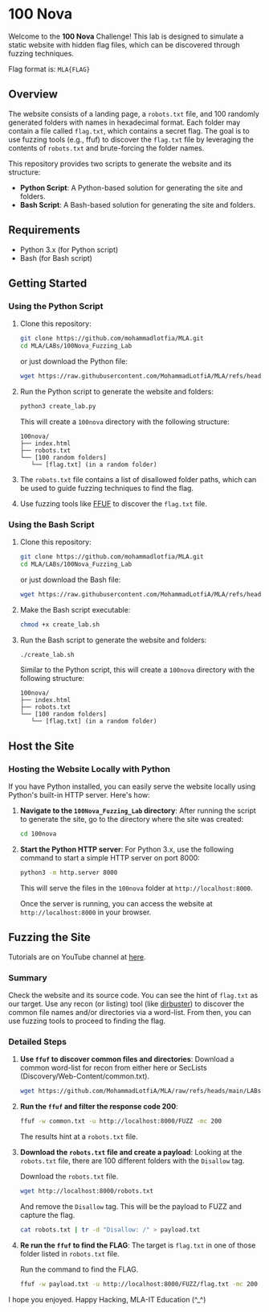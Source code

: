 # 100 Nova

Welcome to the **100 Nova** Challenge! This lab is designed to simulate a static website with hidden flag files, which can be discovered through fuzzing techniques.

Flag format is: `MLA{FLAG}`

## Overview

The website consists of a landing page, a `robots.txt` file, and 100 randomly generated folders with names in hexadecimal format. Each folder may contain a file called `flag.txt`, which contains a secret flag. The goal is to use fuzzing tools (e.g., ffuf) to discover the `flag.txt` file by leveraging the contents of `robots.txt` and brute-forcing the folder names.

This repository provides two scripts to generate the website and its structure:

- **Python Script**: A Python-based solution for generating the site and folders.
- **Bash Script**: A Bash-based solution for generating the site and folders.

## Requirements

- Python 3.x (for Python script)
- Bash (for Bash script)

## Getting Started

### Using the Python Script

1.  Clone this repository:

    ```bash
    git clone https://github.com/mohammadlotfia/MLA.git
    cd MLA/LABs/100Nova_Fuzzing_Lab
    ```

    or just download the Python file:

    ```bash
    wget https://raw.githubusercontent.com/MohammadLotfiA/MLA/refs/heads/main/LABs/100Nova_Fuzzing_Lab/create_lab.py
    ```

2.  Run the Python script to generate the website and folders:

    ```bash
    python3 create_lab.py
    ```

    This will create a `100nova` directory with the following structure:

    ```
    100nova/
    ├── index.html
    ├── robots.txt
    └── [100 random folders]
       └── [flag.txt] (in a random folder)
    ```

3.  The `robots.txt` file contains a list of disallowed folder paths, which can be used to guide fuzzing techniques to find the flag.

4.  Use fuzzing tools like [FFUF](https://github.com/ffuf/ffuf) to discover the `flag.txt` file.

### Using the Bash Script

1.  Clone this repository:

    ```bash
    git clone https://github.com/mohammadlotfia/MLA.git
    cd MLA/LABs/100Nova_Fuzzing_Lab
    ```

    or just download the Bash file:

    ```bash
    wget https://raw.githubusercontent.com/MohammadLotfiA/MLA/refs/heads/main/LABs/100Nova_Fuzzing_Lab/create_lab.sh
    ```

2.  Make the Bash script executable:

    ```bash
    chmod +x create_lab.sh
    ```

3.  Run the Bash script to generate the website and folders:

    ```bash
    ./create_lab.sh
    ```

    Similar to the Python script, this will create a `100nova` directory with the following structure:

    ```
    100nova/
    ├── index.html
    ├── robots.txt
    └── [100 random folders]
       └── [flag.txt] (in a random folder)
    ```

## Host the Site

### Hosting the Website Locally with Python

If you have Python installed, you can easily serve the website locally using Python's built-in HTTP server. Here's how:

1. **Navigate to the `100Nova_Fuzzing_Lab` directory**:
   After running the script to generate the site, go to the directory where the site was created:

   ```bash
   cd 100nova
   ```

2. **Start the Python HTTP server**:
   For Python 3.x, use the following command to start a simple HTTP server on port 8000:

   ```bash
   python3 -m http.server 8000
   ```

   This will serve the files in the `100nova` folder at `http://localhost:8000`.

   Once the server is running, you can access the website at `http://localhost:8000` in your browser.

## Fuzzing the Site

Tutorials are on YouTube channel at [here]().

### Summary

Check the website and its source code. You can see the hint of `flag.txt` as our target. Use any recon (or listing) tool (like [dirbuster](https://www.kali.org/tools/dirbuster/)) to discover the common file names and/or directories via a word-list. From then, you can use fuzzing tools to proceed to finding the flag.

### Detailed Steps

1. **Use `ffuf` to discover common files and directories**:
   Download a common word-list for recon from either here or SecLists (Discovery/Web-Content/common.txt).

   ```bash
   wget https://github.com/MohammadLotfiA/MLA/raw/refs/heads/main/LABs/100Nova_Fuzzing_Lab/common.txt
   ```

2. **Run the `ffuf` and filter the response code 200**:

   ```bash
   ffuf -w common.txt -u http://localhost:8000/FUZZ -mc 200
   ```

   The results hint at a `robots.txt` file.

3. **Download the `robots.txt` file and create a payload**:
   Looking at the `robots.txt` file, there are 100 different folders with the `Disallow` tag.

   Download the `robots.txt` file.

   ```bash
   wget http://localhost:8000/robots.txt
   ```

   And remove the `Disallow` tag. This will be the payload to FUZZ and capture the flag.

   ```bash
   cat robots.txt | tr -d "Disallow: /" > payload.txt
   ```

4. **Re run the `ffuf` to find the FLAG**:
   The target is `flag.txt` in one of those folder listed in `robots.txt` file.

   Run the command to find the FLAG.

   ```bash
   ffuf -w payload.txt -u http://localhost:8000/FUZZ/flag.txt -mc 200
   ```

I hope you enjoyed. Happy Hacking, MLA-IT Education (^\_^)
